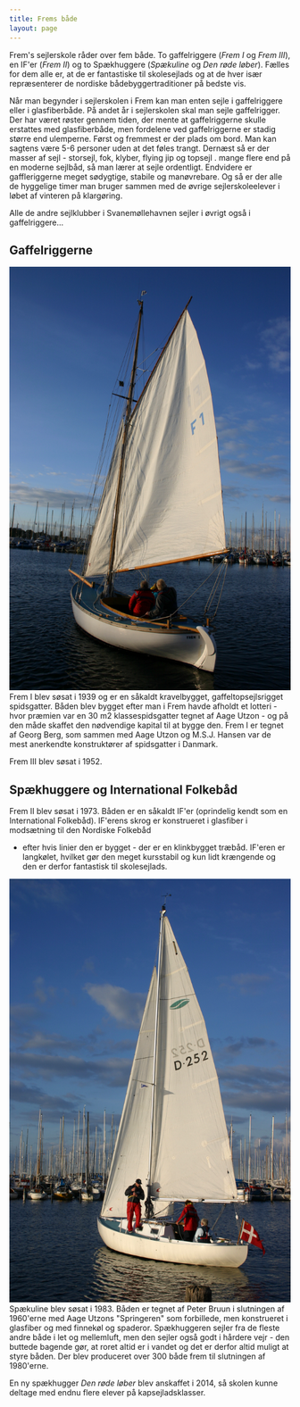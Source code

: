 ```yaml
---
title: Frems både
layout: page
---
```


Frem's sejlerskole råder over fem både. To gaffelriggere
(*Frem I* og *Frem III*), en IF'er (*Frem II*) og to Spækhuggere
(*Spækuline* og *Den røde løber*). Fælles for dem alle er, at de er fantastiske til
skolesejlads og at de hver især repræsenterer de nordiske
bådebyggertraditioner på bedste vis.


Når man begynder i sejlerskolen i Frem kan man enten sejle i
gaffelriggere eller i glasfiberbåde. På andet år i sejlerskolen skal
man sejle gaffelrigger. Der har været røster gennem tiden, der mente
at gaffelriggerne skulle erstattes med glasfiberbåde, men fordelene
ved gaffelriggerne er stadig større end ulemperne. Først og fremmest
er der plads om bord. Man kan sagtens være 5-6 personer uden at det
føles trangt. Dernæst så er der masser af sejl - storsejl,
fok, klyber, flying jip og topsejl . mange flere end på en
moderne sejlbåd, så man lærer at sejle ordentligt. Endvidere er
gaffleriggerne meget sødygtige, stabile og manøvrebare. Og så er der
alle de hyggelige timer man bruger sammen med de øvrige
sejlerskoleelever i løbet af vinteren på klargøring.

Alle de andre sejlklubber i Svanemøllehavnen sejler i øvrigt også i
gaffelriggere...


## Gaffelriggerne

<img src="figures/original/fremI.jpg" alt="Frem I"> Frem I blev søsat i 1939 og er en såkaldt kravelbygget,
gaffeltopsejlsrigget spidsgatter. Båden blev bygget efter man i Frem
havde afholdt et lotteri - hvor præmien var en 30 m2
klassespidsgatter tegnet af Aage Utzon - og på den måde
skaffet den nødvendige kapital til at bygge den. Frem I er tegnet af
Georg Berg, som sammen med Aage Utzon og M.S.J. Hansen var de mest
anerkendte konstruktører af spidsgatter i Danmark.
 

Frem III blev søsat i 1952.

## Spækhuggere og International Folkebåd

Frem II blev søsat i 1973. Båden er en såkaldt IF'er
(oprindelig kendt som en International Folkebåd). IF'erens skrog
er konstrueret i glasfiber i modsætning til den Nordiske Folkebåd
- efter hvis linier den er bygget - der er en
klinkbygget træbåd. IF'eren er langkølet, hvilket gør den meget
kursstabil og kun lidt krængende og den er derfor fantastisk til
skolesejlads.


<img src="figures/original/spaek.jpg" alt="Spækuline">Spækuline blev søsat i 1983. Båden er tegnet af Peter Bruun i
slutningen af 1960'erne med Aage Utzons "Springeren"
som forbillede, men konstrueret i glasfiber og med finnekøl og
spaderor. Spækhuggeren sejler fra de fleste andre både i let og
mellemluft, men den sejler også godt i hårdere vejr - den
buttede bagende gør, at roret altid er i vandet og det er derfor altid
muligt at styre båden. Der blev produceret over 300 både frem til
slutningen af 1980'erne.

En ny spækhugger *Den røde løber* blev anskaffet i 2014, så skolen
kunne deltage med endnu flere elever på kapsejladsklasser.




